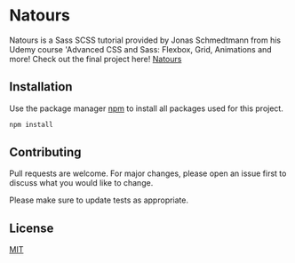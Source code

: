 # Natours

Natours is a Sass SCSS tutorial provided by Jonas Schmedtmann from his Udemy course 'Advanced CSS and Sass: Flexbox, Grid, Animations and more!
Check out the final project here! [Natours](https://natours-sass-project.vercel.app/)

## Installation

Use the package manager [npm](https://www.npmjs.com/) to install all packages used for this project.

```bash
npm install
```

## Contributing
Pull requests are welcome. For major changes, please open an issue first to discuss what you would like to change.

Please make sure to update tests as appropriate.

## License
[MIT](https://choosealicense.com/licenses/mit/)
